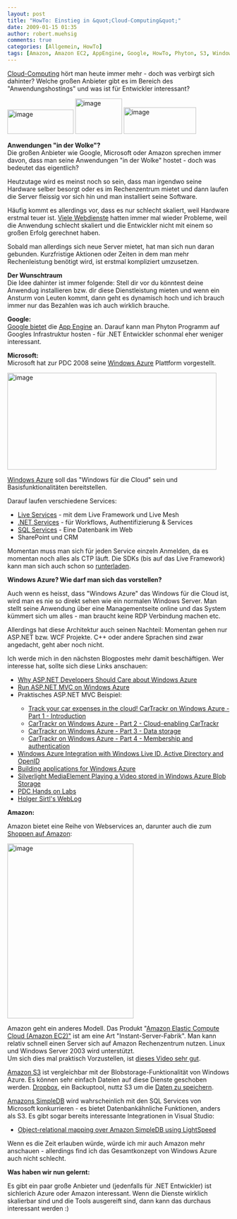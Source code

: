 ```yaml
---
layout: post
title: "HowTo: Einstieg in &quot;Cloud-Computing&quot;"
date: 2009-01-15 01:35
author: robert.muehsig
comments: true
categories: [Allgemein, HowTo]
tags: [Amazon, Amazon EC2, AppEngine, Google, HowTo, Phyton, S3, Windows Azure]
---
```

<p><a href="http://de.wikipedia.org/wiki/Cloud_Computing">Cloud-Computing</a> h&#246;rt man heute immer mehr - doch was verbirgt sich dahinter? Welche gro&#223;en Anbieter gibt es im Bereich des &quot;Anwendungshostings&quot; und was ist f&#252;r Entwickler interessant?</p>  <p><a href="{{BASE_PATH}}/assets/wp-images/image587.png"><img style="border-right: 0px; border-top: 0px; border-left: 0px; border-bottom: 0px" height="55" alt="image" src="{{BASE_PATH}}/assets/wp-images/image-thumb565.png" width="150" border="0" /></a>&#160;<a href="{{BASE_PATH}}/assets/wp-images/image588.png"><img style="border-right: 0px; border-top: 0px; border-left: 0px; border-bottom: 0px" height="80" alt="image" src="{{BASE_PATH}}/assets/wp-images/image-thumb566.png" width="106" border="0" /></a> <a href="{{BASE_PATH}}/assets/wp-images/image589.png"><img style="border-right: 0px; border-top: 0px; border-left: 0px; border-bottom: 0px" height="60" alt="image" src="{{BASE_PATH}}/assets/wp-images/image-thumb567.png" width="164" border="0" /></a> </p> 
<!--more-->
  <p><strong>Anwendungen &quot;in der Wolke&quot;?     <br /></strong>Die gro&#223;en Anbieter wie Google, Microsoft oder Amazon sprechen immer davon, dass man seine Anwendungen &quot;in der Wolke&quot; hostet - doch was bedeutet das eigentlich?</p>  <p>Heutzutage wird es meinst noch so sein, dass man irgendwo seine Hardware selber besorgt oder es im Rechenzentrum mietet und dann laufen die Server fleissig vor sich hin und man installiert seine Software.</p>  <p>H&#228;ufig kommt es allerdings vor, dass es nur schlecht skaliert, weil Hardware erstmal teuer ist. <a href="http://highscalability.com/">Viele Webdienste</a> hatten immer mal wieder Probleme, weil die Anwendung schlecht skaliert und die Entwickler nicht mit einem so gro&#223;en Erfolg gerechnet haben.</p>  <p>Sobald man allerdings sich neue Server mietet, hat man sich nun daran gebunden. Kurzfristige Aktionen oder Zeiten in dem man mehr Rechenleistung ben&#246;tigt wird, ist erstmal kompliziert umzusetzen.</p>  <p><strong>Der Wunschtraum</strong>    <br />Die Idee dahinter ist immer folgende: Stell dir vor du k&#246;nntest deine Anwendug installieren bzw. dir diese Dienstleistung mieten und wenn ein Ansturm von Leuten kommt, dann geht es dynamisch hoch und ich brauch immer nur das Bezahlen was ich auch wirklich brauche.</p>  <p><strong>Google:     <br /></strong><a href="http://code.google.com/intl/de-DE/appengine/docs/whatisgoogleappengine.html">Google bietet</a> die <a href="http://de.wikipedia.org/wiki/App_Engine">App Engine</a> an. Darauf kann man Phyton Programm auf Googles Infrastruktur hosten - f&#252;r .NET Entwickler schonmal eher weniger interessant.</p>  <p><strong>Microsoft:     <br /></strong>Microsoft hat zur PDC 2008 seine <a href="http://azure.com">Windows Azure</a> Plattform vorgestellt.</p>  <p><a href="{{BASE_PATH}}/assets/wp-images/image590.png"><img style="border-right: 0px; border-top: 0px; border-left: 0px; border-bottom: 0px" height="219" alt="image" src="{{BASE_PATH}}/assets/wp-images/image-thumb568.png" width="474" border="0" /></a> </p>  <p><a href="http://www.microsoft.com/azure/windowsazure.mspx">Windows Azure</a> soll das &quot;Windows f&#252;r die Cloud&quot; sein und Basisfunktionalit&#228;ten bereitstellen.</p>  <p>Darauf laufen verschiedene Services:</p>  <ul>   <li><a href="http://dev.live.com/">Live Services</a> - mit dem Live Framework und Live Mesh</li>    <li><a href="http://www.microsoft.com/azure/netservices.mspx">.NET Services</a> - f&#252;r Workflows, Authentifizierung &amp; Services</li>    <li><a href="http://www.microsoft.com/azure/sql.mspx">SQL Services</a> - Eine Datenbank im Web</li>    <li>SharePoint und CRM</li> </ul>  <p>Momentan muss man sich f&#252;r jeden Service einzeln Anmelden, da es momentan noch alles als CTP l&#228;uft. Die SDKs (bis auf das Live Framework) kann man sich auch schon so <a href="http://www.microsoft.com/azure/sdk.mspx">runterladen</a>.</p>  <p><strong>Windows Azure? Wie darf man sich das vorstellen?</strong></p>  <p>Auch wenn es heisst, dass &quot;Windows Azure&quot; das Windows f&#252;r die Cloud ist, wird man es nie so direkt sehen wie ein normalen Windows Server. Man stellt seine Anwendung &#252;ber eine Managementseite online und das System k&#252;mmert sich um alles - man braucht keine RDP Verbindung machen etc. </p>  <p>Allerdings hat diese Architektur auch seinen Nachteil: Momentan gehen nur ASP.NET bzw. WCF Projekte. C++ oder andere Sprachen sind zwar angedacht, geht aber noch nicht.</p>  <p>Ich werde mich in den n&#228;chsten Blogpostes mehr damit besch&#228;ftigen. Wer interesse hat, sollte sich diese Links anschauen:</p>  <ul>   <li><a href="http://stephenwalther.com/blog/archive/2009/01/11/why-asp.net-developers-should-care-about-windows-azure.aspx">Why ASP.NET Developers Should Care about Windows Azure</a></li>    <li><a href="http://www.aaronlerch.com/blog/2008/11/01/run-aspnet-mvc-on-windows-azure/">Run ASP.NET MVC on Windows Azure</a></li>    <li>Praktisches ASP.NET MVC Beispiel:</li>    <ul>     <li><a href="http://blog.maartenballiauw.be/post/2008/12/15/Track-your-car-expenses-in-the-cloud%21-CarTrackr-on-Windows-Azure-Part-1-Introduction.aspx">Track your car expenses in the cloud! CarTrackr on Windows Azure - Part 1 - Introduction</a></li>      <li><a href="http://blog.maartenballiauw.be/post/2008/12/16/CarTrackr-on-Windows-Azure-Part-2-Cloud-enabling-CarTrackr.aspx">CarTrackr on Windows Azure - Part 2 - Cloud-enabling CarTrackr</a></li>      <li><a href="http://blog.maartenballiauw.be/post/2008/12/17/CarTrackr-on-Windows-Azure-Part-3-Data-storage.aspx">CarTrackr on Windows Azure - Part 3 - Data storage</a></li>      <li><a href="http://blog.maartenballiauw.be/post/2008/12/18/CarTrackr-on-Windows-Azure-Part-4-Membership-and-authentication.aspx">CarTrackr on Windows Azure - Part 4 - Membership and authentication</a></li>   </ul>    <li><a href="http://dev.live.com/blogs/devlive/archive/2008/11/12/432.aspx">Windows Azure Integration with Windows Live ID, Active Directory and OpenID</a></li>    <li><a href="http://dotnetslackers.com/articles/aspnet/Building-applications-for-Windows-Azure.aspx">Building applications for Windows Azure</a></li>    <li><a href="http://blogs.msdn.com/jnak/archive/2008/11/05/silverlight-mediaelement-playing-a-video-stored-in-windows-azure-blob-storage.aspx">Silverlight MediaElement Playing a Video stored in Windows Azure Blob Storage</a> </li>    <li><a href="http://blogs.msdn.com/jnak/archive/2008/10/29/pdc-hands-on-labs.aspx">PDC Hands on Labs</a></li>    <li><a href="http://blogs.msdn.com/hsirtl/archive/tags/Azure+Services/default.aspx">Holger Sirtl's WebLog</a></li> </ul>  <p><strong>Amazon:</strong></p>  <p>Amazon bietet eine Reihe von Webservices an, darunter auch die zum <a href="http://code-inside.de/blog/artikel/howto-produktsuche-mit-den-amazon-web-services/">Shoppen auf Amazon</a>:</p>  <p><a href="{{BASE_PATH}}/assets/wp-images/image591.png"><img style="border-right: 0px; border-top: 0px; border-left: 0px; border-bottom: 0px" height="395" alt="image" src="{{BASE_PATH}}/assets/wp-images/image-thumb569.png" width="286" border="0" /></a> </p>  <p>Amazon geht ein anderes Modell. Das Produkt &quot;<a href="http://aws.amazon.com/ec2/">Amazon Elastic Compute Cloud (Amazon EC2)&quot;</a> ist am eine Art &quot;Instant-Server-Fabrik&quot;. Man kann relativ schnell einen Server sich auf Amazon Rechenzentrum nutzen. Linux und Windows Server 2003 wird unterst&#252;tzt.    <br />Um sich dies mal praktisch Vorzustellen, ist <a href="http://johnsheehan-screencasts.s3.amazonaws.com/windows-ec2.htm">dieses Video sehr gut</a>.</p>  <p><a href="http://aws.amazon.com/s3/">Amazon S3</a> ist vergleichbar mit der Blobstorage-Funktionalit&#228;t von Windows Azure. Es k&#246;nnen sehr einfach Dateien auf diese Dienste geschoben werden. <a href="http://www.getdropbox.com/">Dropbox</a>, ein Backuptool, nuttz S3 um die <a href="http://rickywong.com/2008/09/20/dropbox-another-storage-service-in-the-cloud/">Daten zu speichern</a>.</p>  <p><a href="http://aws.amazon.com/simpledb/">Amazons SimpleDB</a> wird wahrscheinlich mit den SQL Services von Microsoft konkurrieren - es bietet Datenbank&#228;hnliche Funktionen, anders als S3. Es gibt sogar bereits interessante Integrationen in Visual Studio: </p>  <ul>   <li><a href="http://www.mindscape.co.nz/blog/index.php/2009/01/13/object-relational-mapping-over-amazon-simpledb-using-lightspeed/">Object-relational mapping over Amazon SimpleDB using LightSpeed</a></li> </ul>  <p>Wenn es die Zeit erlauben w&#252;rde, w&#252;rde ich mir auch Amazon mehr anschauen - allerdings find ich das Gesamtkonzept von Windows Azure auch nicht schlecht.</p>  <p><strong>Was haben wir nun gelernt:</strong></p>  <p>Es gibt ein paar gro&#223;e Anbieter und (jedenfalls f&#252;r .NET Entwickler) ist sichlerich Azure oder Amazon interessant. Wenn die Dienste wirklich skalierbar sind und die Tools ausgereift sind, dann kann das durchaus interessant werden :)</p>
